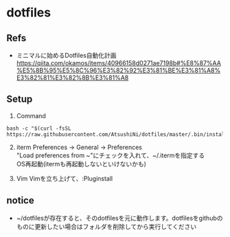 # dotfiles

## Refs
- ミニマルに始めるDotfiles自動化計画
https://qiita.com/okamos/items/40966158d0271ae7198b#%E8%87%AA%E5%8B%95%E5%8C%96%E3%82%92%E3%81%BE%E3%81%A8%E3%82%81%E3%82%8B%E3%81%A8

## Setup

1. Command
```
bash -c "$(curl -fsSL https://raw.githubusercontent.com/AtsushiNi/dotfiles/master/.bin/install.sh)"
```

2. iterm
Preferences -> General -> Preferences<br>
"Load preferences from ~"にチェックを入れて、~/.itermを指定する<br>
OS再起動(itermも再起動しないといけないかも)

3. Vim
Vimを立ち上げて、:Pluginstall

## notice
- ~/dotfilesが存在すると、そのdotfilesを元に動作します。dotfilesをgithubのものに更新したい場合はフォルダを削除してから実行してください